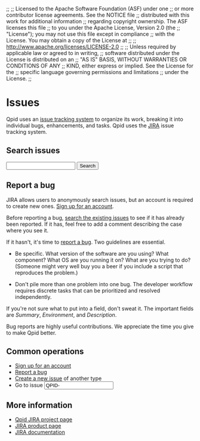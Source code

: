 ;;
;; Licensed to the Apache Software Foundation (ASF) under one
;; or more contributor license agreements.  See the NOTICE file
;; distributed with this work for additional information
;; regarding copyright ownership.  The ASF licenses this file
;; to you under the Apache License, Version 2.0 (the
;; "License"); you may not use this file except in compliance
;; with the License.  You may obtain a copy of the License at
;; 
;;   http://www.apache.org/licenses/LICENSE-2.0
;; 
;; Unless required by applicable law or agreed to in writing,
;; software distributed under the License is distributed on an
;; "AS IS" BASIS, WITHOUT WARRANTIES OR CONDITIONS OF ANY
;; KIND, either express or implied.  See the License for the
;; specific language governing permissions and limitations
;; under the License.
;;

# Issues

Qpid uses an
[issue tracking system](http://en.wikipedia.org/wiki/Issue_tracking_system)
to organize its work, breaking it into individual bugs, enhancements,
and tasks.  Qpid uses the
[JIRA](http://www.atlassian.com/software/jira/overview) issue tracking
system.

## Search issues

<div class="indent">
  <form id="jira-search-form" action="?" method="post">
    <input name="text" type="text"/>
    <button type="submit">Search</button>
  </form>
</div>

## Report a bug

JIRA allows users to anonymously search issues, but an account is
required to create new ones.  [Sign up for an
account](https://issues.apache.org/jira/secure/Signup!default.jspa).

Before reporting a bug, [search the existing issues](#search-issues)
to see if it has already been reported.  If it has, feel free to add a
comment describing the case where you see it.

If it hasn't, it's time to [report a
bug](https://issues.apache.org/jira/secure/CreateIssue.jspa?pid=12310520&amp;issuetype=1&amp;priority=3).
Two guidelines are essential.

 - Be specific.  What version of the software are you using?  What
   component?  What OS are you running it on?  What are you trying to
   do?  (Someone might very well buy you a beer if you include a
   script that reproduces the problem.)

 - Don't pile more than one problem into one bug.  The developer
   workflow requires discrete tasks that can be prioritized and
   resolved independently.

If you're not sure what to put into a field, don't sweat it.  The
important fields are *Summary*, *Environment*, and *Description*.

Bug reports are highly useful contributions.  We appreciate the time
you give to make Qpid better.

## Common operations

 - [Sign up for an account](https://issues.apache.org/jira/secure/Signup!default.jspa)
 - [Report a bug](https://issues.apache.org/jira/secure/CreateIssue.jspa?pid=12310520&amp;issuetype=1&amp;priority=3)
 - [Create a new issue](https://issues.apache.org/jira/secure/CreateIssue.jspa?pid=12310520) of another type
 - <form id="jira-goto-form" action="?" method="get">Go to issue <input name="jira" value="QPID-"/></form>

## More information

 - [Qpid JIRA project page](https://issues.apache.org/jira/browse/qpid)
 - [JIRA product page](http://www.atlassian.com/software/jira/overview)
 - [JIRA documentation](http://www.atlassian.com/software/jira/docs/latest/)
